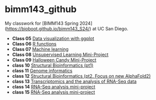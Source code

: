 # bimm143_github
My classwork for [BIMM143 Spring 2024] (https://bioboot.github.io/bimm143_S24/) at UC San Diego.

- **Class 05** [Data visualization with ggplot](https://github.com/christinexxxx/bimm143_github/blob/main/class05/class05.pdf)
- **Class 06** [R functions](https://github.com/christinexxxx/bimm143_github/blob/main/class06/class06.pdf)
- **Class 07** [Machine learning](https://github.com/christinexxxx/bimm143_github/blob/main/class07/class07.pdf)
- **Class 08** [Unsupervised Learning Mini-Project]()
- **Class 09** [Halloween Candy Mini-Project]()
- **class 10** [Structural Bioinformatics (pt1)]()
- **class 11** [Genome informatics]()
- **class 12** [Structural Bioinformatics (pt2. Focus on new AlphaFold2)]()
- **class 13** [Transcriptomics and the analysis of RNA-Seq data]()
- **class 14** [RNA-Seq analysis mini-project]()
- **class 15** [RNA-Seq analysis mini-project]()
